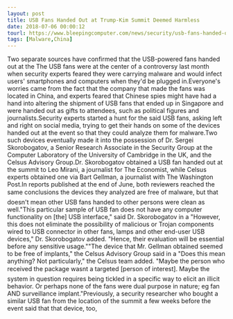 ```yaml
---
layout: post
title: USB Fans Handed Out at Trump-Kim Summit Deemed Harmless
date: 2018-07-06 00:00:12
tourl: https://www.bleepingcomputer.com/news/security/usb-fans-handed-out-at-trump-kim-summit-deemed-harmless/
tags: [Malware,China]
---
```

Two separate sources have confirmed that the USB-powered fans handed out at the The USB fans were at the center of a controversy last month when security experts feared they were carrying malware and would infect users' smartphones and computers when they'd be plugged in.Everyone's worries came from the fact that the company that made the fans was located in China, and experts feared that Chinese spies might have had a hand into altering the shipment of USB fans that ended up in Singapore and were handed out as gifts to attendees, such as political figures and journalists.Security experts started a hunt for the said USB fans, asking left and right on social media, trying to get their hands on some of the devices handed out at the event so that they could analyze them for malware.Two such devices eventually made it into the possession of Dr. Sergei Skorobogatov, a Senior Research Associate in the Security Group at the Computer Laboratory of the University of Cambridge in the UK, and the Celsus Advisory Group.Dr. Skorobogatov obtained a USB fan handed out at the summit to Leo Mirani, a journalist for The Economist, while Celsus experts obtained one via Bart Gellman, a journalist with The Washington Post.In reports published at the end of June, both reviewers reached the same conclusions the devices they analyzed are free of malware, but that doesn't mean other USB fans handed to other persons were clean as well."This particular sample of USB fan does not have any computer functionality on [the] USB interface," said Dr. Skorobogatov in a "However, this does not eliminate the possibility of malicious or Trojan components wired to USB connector in other fans, lamps and other end-user USB devices," Dr. Skorobogatov added. "Hence, their evaluation will be essential before any sensitive usage.""The device that Mr. Gellman obtained seemed to be free of implants," the Celsus Advisory Group said in a "Does this mean anything? Not particularly," the Celsus team added. "Maybe the person who received the package wasnt a targeted [person of interest]. Maybe the system in question requires being tickled in a specific way to elicit an illicit behavior. Or perhaps none of the fans were dual purpose in nature; eg fan AND surveillance implant."Previously, a security researcher who bought a similar USB fan from the location of the summit a few weeks before the event said that that device, too, 